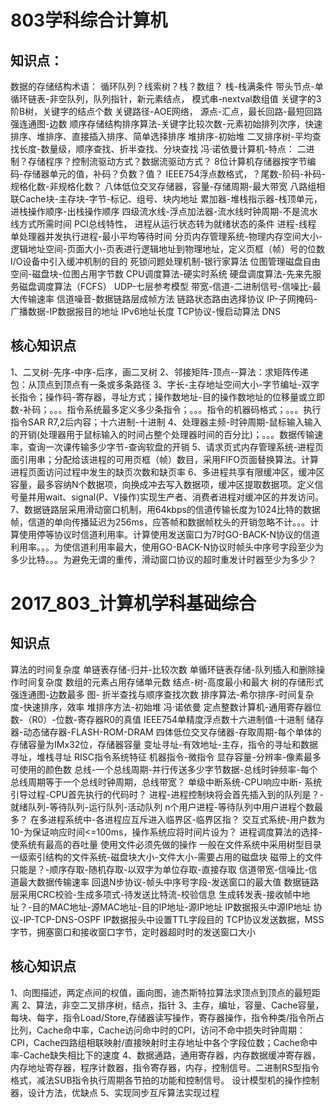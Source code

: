 # 803学科综合计算机
## 知识点：
数据的存储结构术语： 循环队列？线索树？栈？数组？
栈-栈满条件
带头节点-单循环链表-非空队列，队列指针，新元素结点，
模式串-nextval数组值
关键字的3阶B树，关键字的结点个数
关键路径-AOE网络， 源点-汇点，最长回路-最短回路
强连通图-边数
顺序存储结构排序算法-关键字比较次数-元素初始排列次序，快速排序、堆排序、直接插入排序、简单选择排序
堆排序-初始堆
二叉排序树-平均查找长度-数量级，顺序查找、折半查找、分块查找
冯·诺依曼计算机-特点： 二进制？存储程序？控制流驱动方式？数据流驱动方式？
8位计算机存储器按字节编码-存储器单元的值，补码？负数？值？
IEEE754浮点数格式，？尾数-阶码-补码-规格化数-非规格化数？
八体低位交叉存储器，容量-存储周期-最大带宽
八路组相联Cache块-主存块-字节-标记、组号、块内地址
累加器-堆栈指示器-栈顶单元，进栈操作顺序-出栈操作顺序
四级流水线-浮点加法器-流水线时钟周期-不是流水线方式所需时间
PCI总线特性， 
进程从运行状态转为就绪状态的条件
进程-线程
单处理器并发执行进程-最小平均等待时间
分页内存管理系统-物理内存空间大小-逻辑地址空间-页面大小-页表进行逻辑地址到物理地址，定义页框（帧）号的位数
I/O设备中引入缓冲机制的目的
死锁问题处理机制-银行家算法
位图管理磁盘自由空间-磁盘块-位图占用字节数
CPU调度算法-硬实时系统
硬盘调度算法-先来先服务磁盘调度算法（FCFS）
UDP-七层参考模型
带宽-信道-二进制信号-信噪比-最大传输速率
信道噪音-数据链路层成帧方法
链路状态路由选择协议
IP-子网掩码-广播数据-IP数据报目的地址
IPv6地址长度
TCP协议-慢启动算法
DNS
## 核心知识点
1、二叉树-先序-中序-后序，画二叉树
2、邻接矩阵-顶点--算法：求矩阵传递包：从顶点到顶点有一条或多条路径
3、字长-主存地址空间大小-字节编址-双字长指令；操作码-寄存器，寻址方式；操作数地址-目的操作数地址的位移量或立即数-补码；。。。指令系统最多定义多少条指令；。。。指令的机器码格式；。。。执行指令SAR R7,2后内容；十六进制-十进制
4、处理器主频-时钟周期-鼠标输入输入的开销(处理器用于鼠标输入的时间占整个处理器时间的百分比)；。。。数据传输速率，查询一次课传输多少字节-查询软盘的开销
5、请求页式内存管理系统-进程页面引用串；分配给该进程的可用页框（帧）数目，采用FIFO页面替换算法。计算进程页面访问过程中发生的缺页次数和缺页率
6、多进程共享有限缓冲区，缓冲区容量，最多容纳N个数据项，向换成冲去写入数据项，缓冲区提取数据项。定义信号量并用wait、signal(P、V操作)实现生产者、消费者进程对缓冲区的并发访问。
7、数据链路层采用滑动窗口机制，用64kbps的信道传输长度为1024比特的数据帧，信道的单向传播延迟为256ms，应答帧和数据帧枕头的开销忽略不计。。。计算使用停等协议时信道利用率。计算使用发送窗口为7时GO-BACK-N协议的信道利用率。。。为使信道利用率最大，使用GO-BACK-N协议时帧头中序号字段至少为多少比特。。。为避免无谓的重传，滑动窗口协议的超时重发计时器至少为多少？


# 2017_803_计算机学科基础综合
## 知识点
算法的时间复杂度
单链表存储-归并-比较次数
单循环链表存储-队列插入和删除操作时间复杂度
数组的元素占用存储单元数
结点-树-高度最小和最大
树的存储形式
强连通图-边数最多
图-
折半查找与顺序查找次数
排序算法-希尔排序-时间复杂度-快速排序，效率
堆排序方法-初始堆
冯·诺依曼
定点整数计算机-通用寄存器位数-（R0）-位数-寄存器R0的真值
IEEE754单精度浮点数十六进制值-十进制
储存器-动态储存器-FLASH-ROM-DRAM
四体低位交叉存储器-存取周期-每个单体的存储容量为IMx32位，存储器容量
变址寻址-有效地址-主存，指令的寻址和数据寻址，堆栈寻址
RISC指令系统特征
机器指令-微指令
显存容量-分辨率-像素最多可使用的颜色数
总线-一个总线周期-并行传送多少字节数据-总线时钟频率-每个总线周期等于一个总线时钟周期，总线带宽？
单级中断系统-CPU响应中断-
系统引导过程-CPU首先执行的代码时？
进程-进程控制块将会首先插入到的队列是？-就绪队列-等待队列-运行队列-活动队列
n个用户进程-等待队列中用户进程个数最多？
在多进程系统中-各进程应互斥进入临界区-临界区指？
交互式系统-用户数为10-为保证响应时间<=100ms，操作系统应将时间片设为？
进程调度算法的选择-使系统有最高的吞吐量
使用文件必须先做的操作
一般在文件系统中采用树型目录
一级索引结构的文件系统-磁盘块大小-文件大小-需要占用的磁盘块
磁带上的文件只能是？-顺序存取-随机存取-以双字为单位存取-直接存取
信道带宽-信噪比-信道最大数据传输速率
回退N步协议-帧头中序号字段-发送窗口的最大值
数据链路层采用CRC校验-生成多项式-待发送比特流-校验信息
生成转发表-接收帧中地址？-目的MAC地址-源MAC地址-目的IP地址-源IP地址
IP数据报头中源IP地址
协议-IP-TCP-DNS-OSPF
IP数据报头中设置TTL字段目的
TCP协议发送数据，MSS字节，拥塞窗口和接收窗口字节，定时器超时时的发送窗口大小
## 核心知识点
1、向图描述，两定点间的权值，画向图，迪杰斯特拉算法求顶点到顶点的最短距离
2、算法，非空二叉排序树，结点，指针
3、主存，编址，容量、Cache容量，每块、每字，指令Load/Store,存储器读写操作，寄存器操作，指令种类/指令所占比列，Cache命中率，Cache访问命中时的CPI，访问不命中损失时钟周期：  CPI，Cache四路组相联映射/直接映射时主存地址中各个字段位数；Cache命中率-Cache缺失相比下的速度
4、数据通路，通用寄存器，内存数据缓冲寄存器，内存地址寄存器，程序计数器，指令寄存器，内存，控制信号。二进制RS型指令格式，减法SUB指令执行周期各节拍的功能和控制信号。 设计模型机的操作控制器，设计方法，优缺点
5、实现同步互斥算法实现过程